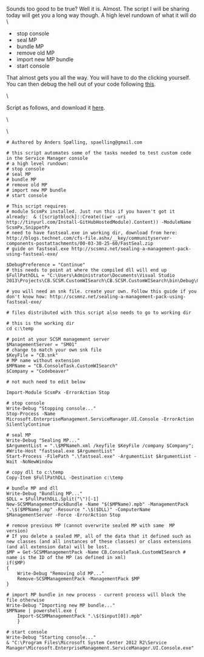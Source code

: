 Sounds too good to be true? Well it is. Almost. The script I will be
sharing today will get you a long way though. A high level rundown of
what it will do\
\

-    stop console
-    seal MP
-    bundle MP
-    remove old MP
-    import new MP bundle
-    start console

<div>

That almost gets you all the way. You will have to do the clicking
yourself. You can then debug the hell out of your code following
[this](http://scsmlab.com/2013/04/09/debugging-custom-scsm-form-in-visual-studio/).

</div>

<div>

\

</div>

<div>

Script as follows, and download it
[here](https://gallery.technet.microsoft.com/Automating-Custom-Code-bcfdc401).

</div>

<div>

\

</div>

<div>

</div>

\

    # Authored by Anders Spælling, spaelling@gmail.com

    # this script automates some of the tasks needed to test custom code in the Service Manager console
    # a high level rundown:
    # stop console
    # seal MP
    # bundle MP
    # remove old MP
    # import new MP bundle
    # start console

    # This script requires 
    # module ScsmPx installed. Just run this if you haven't got it already:  & ([scriptblock]::Create((iwr -uri http://tinyurl.com/Install-GitHubHostedModule).Content)) -ModuleName ScsmPx,SnippetPx
    # need to have fastseal.exe in working dir, download from here: http://blogs.technet.com/cfs-file.ashx/__key/communityserver-components-postattachments/00-03-30-25-60/FastSeal.zip
    # guide on fastseal.exe http://scsmnz.net/sealing-a-management-pack-using-fastseal-exe/

    $DebugPreference = "Continue"
    # this needs to point at where the compiled dll will end up        
    $FullPathDLL = "C:\Users\Administrator\Documents\Visual Studio 2013\Projects\CB.SCSM.CustomWISearch\CB.SCSM.CustomWISearch\bin\Debug\CB.SCSM.CustomWISearch.dll"

    # you will need an snk file. create your own. Follow this guide if you don't know how: http://scsmnz.net/sealing-a-management-pack-using-fastseal-exe/

    # files distributed with this script also needs to go to working dir

    # this is the working dir
    cd c:\temp

    # point at your SCSM management server
    $ManagementServer = "SM01"
    # change to match your own snk file
    $KeyFile = "CB.snk"
    # MP name without extension
    $MPName = "CB.ConsoleTask.CustomWISearch"
    $Company = "Codebeaver"

    # not much need to edit below

    Import-Module ScsmPx -ErrorAction Stop

    # stop console
    Write-Debug "Stopping console..."
    Stop-Process -Name Microsoft.EnterpriseManagement.ServiceManager.UI.Console -ErrorAction SilentlyContinue

    # seal MP
    Write-Debug "Sealing MP..."
    $ArgumentList = ".\$MPNameh.xml /keyfile $KeyFile /company $Company"; #Write-Host "fastseal.exe $ArgumentList"
    Start-Process -FilePath ".\fastseal.exe" -ArgumentList $ArgumentList -Wait -NoNewWindow

    # copy dll to c:\temp
    Copy-Item $FullPathDLL -Destination c:\temp

    # bundle MP and dll
    Write-Debug "Bundling MP..."
    $DLL = $FullPathDLL.Split("\")[-1]
    New-SCSMManagementPackBundle -Name "$($MPName).mpb" -ManagementPack ".\$($MPName).mp" -Resource ".\$($DLL)" -ComputerName $ManagementServer -Force -ErrorAction Stop

    # remove previous MP (cannot overwrite sealed MP with same  MP version)
    # If you delete a sealed MP, all of the data that it defined such as new classes (and all instances of these classes) or class extensions (and all extension data) will be lost.
    $MP = Get-SCSMManagementPack -Name CB.ConsoleTask.CustomWISearch # name is the ID of the MP (as defined in xml)
    if($MP)
    {
        Write-Debug "Removing old MP..."
        Remove-SCSMManagementPack -ManagementPack $MP
    }

    # import MP bundle in new process - current process will block the file otherwise
    Write-Debug "Importing new MP bundle..."
    $MPName | powershell.exe {
        Import-SCSMManagementPack ".\$($input[0]).mpb"
        }

    # start console
    Write-Debug "Starting console..."
    & "C:\Program Files\Microsoft System Center 2012 R2\Service Manager\Microsoft.EnterpriseManagement.ServiceManager.UI.Console.exe"

<div>

</div>
